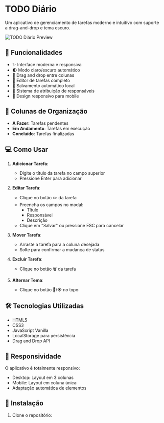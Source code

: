 # TODO Diário

Um aplicativo de gerenciamento de tarefas moderno e intuitivo com suporte a drag-and-drop e tema escuro.

![TODO Diário Preview](preview.png)

## 🌟 Funcionalidades

- ✨ Interface moderna e responsiva
- 🌓 Modo claro/escuro automático
- 🔄 Drag and drop entre colunas
- 📝 Editor de tarefas completo
- 💾 Salvamento automático local
- 👥 Sistema de atribuição de responsáveis
- 📱 Design responsivo para mobile

## 🎯 Colunas de Organização

- **A Fazer**: Tarefas pendentes
- **Em Andamento**: Tarefas em execução
- **Concluído**: Tarefas finalizadas

## 💻 Como Usar

1. **Adicionar Tarefa**:
   - Digite o título da tarefa no campo superior
   - Pressione Enter para adicionar

2. **Editar Tarefa**:
   - Clique no botão ✏️ da tarefa
   - Preencha os campos no modal:
     - Título
     - Responsável
     - Descrição
   - Clique em "Salvar" ou pressione ESC para cancelar

3. **Mover Tarefa**:
   - Arraste a tarefa para a coluna desejada
   - Solte para confirmar a mudança de status

4. **Excluir Tarefa**:
   - Clique no botão 🗑️ da tarefa

5. **Alternar Tema**:
   - Clique no botão 🌙/☀️ no topo

## 🛠️ Tecnologias Utilizadas

- HTML5
- CSS3
- JavaScript Vanilla
- LocalStorage para persistência
- Drag and Drop API

## 📱 Responsividade

O aplicativo é totalmente responsivo:
- Desktop: Layout em 3 colunas
- Mobile: Layout em coluna única
- Adaptação automática de elementos

## 🔧 Instalação

1. Clone o repositório:
